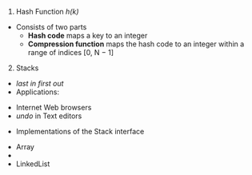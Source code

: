 1. Hash Function _h(k)_
 - Consists of two parts
   * **Hash code** maps a key to an integer
   * **Compression function** maps the hash code to an integer within a range of indices [0, N − 1]

2. Stacks
 - _last in first out_
 - Applications:
  * Internet Web browsers
  * _undo_ in Text editors
 - Implementations of the Stack interface
  * Array
   * 
  * LinkedList
